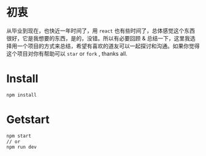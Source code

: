 # 初衷
从毕业到现在，也快近一年时间了，用 `react` 也有些时间了，总体感觉这个东西很好，它是我想要的东西，是的，没错。所以有必要回顾 & 总结一下，这里我选择用一个项目的方式来总结，希望有喜欢的道友可以一起探讨和沟通。如果你觉得这个项目对你有帮助可以  `star` or `fork` , thanks all.

# Install

```bash
npm install
```
# Getstart

```bash
npm start
// or
npm run dev
```